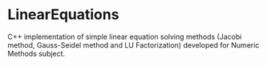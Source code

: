 # LinearEquations
C++ implementation of simple linear equation solving methods (Jacobi method, Gauss-Seidel method and LU Factorization) developed for Numeric Methods subject.
